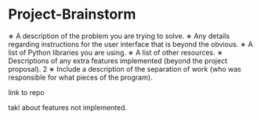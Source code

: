 # Project-Brainstorm
∗ A description of the problem you are trying to solve.
∗ Any details regarding instructions for the user interface that is beyond the obvious.
∗ A list of Python libraries you are using.
∗ A list of other resources.
∗ Descriptions of any extra features implemented (beyond the project proposal). 2
∗ Include a description of the separation of work (who was responsible for what pieces of the
program).

link to repo

takl about features not implemented.